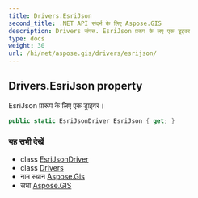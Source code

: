 ```yaml
---
title: Drivers.EsriJson
second_title: .NET API संदर्भ के लिए Aspose.GIS
description: Drivers संपत्त. EsriJson प्ररूप के लए एक ड्रइवर
type: docs
weight: 30
url: /hi/net/aspose.gis/drivers/esrijson/
---
```

## Drivers.EsriJson property

EsriJson प्रारूप के लिए एक ड्राइवर।

```csharp
public static EsriJsonDriver EsriJson { get; }
```

### यह सभी देखें

* class [EsriJsonDriver](../../../aspose.gis.formats.esrijson/esrijsondriver/)
* class [Drivers](../)
* नाम स्थान [Aspose.Gis](../../drivers/)
* सभा [Aspose.GIS](../../../)



